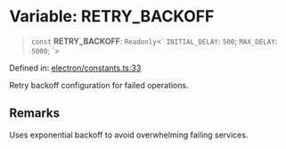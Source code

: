 # Variable: RETRY\_BACKOFF

> `const` **RETRY\_BACKOFF**: `Readonly`\<\` `INITIAL_DELAY`: `500`; `MAX_DELAY`: `5000`; \`\>

Defined in: [electron/constants.ts:33](https://github.com/Nick2bad4u/Uptime-Watcher/blob/3cce0c3b352c8390536ca3c7399ece50a05faf18/electron/constants.ts#L33)

Retry backoff configuration for failed operations.

## Remarks

Uses exponential backoff to avoid overwhelming failing services.
